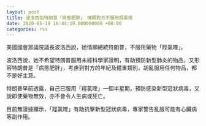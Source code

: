 ```yaml
---
layout: post
title: 波洛西指特朗普「病態肥胖」　情願對方不服用羥氯喹
date: 2020-05-19 16:44:19.000000000 +08:00
categories: rss
---
```


美國國會眾議院議長波洛西說，她情願總統特朗普，不服用藥物「羥氯喹」。

波洛西說，她不希望特朗普服用未經科學家證明，有助預防新型肺炎的物品，又形容特朗普是「病態肥胖」，考慮到對方的年紀及體重類別，胡亂服用任何物品，都不是好主意。

特朗普早前透露，自己已服用「羥氯喹」一個半星期，預防感染新型冠狀病毒，又說即使藥物無效，亦不會令人生病或死亡。

目前無證據顯示，「羥氯喹」有助抗擊新型冠狀病毒，專家警告亂服可能有心臟病等副作用。
